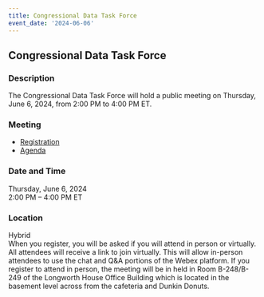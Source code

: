 ```yaml
---
title: Congressional Data Task Force  
event_date: '2024-06-06'
---
```


## Congressional Data Task Force  

### Description  
The Congressional Data Task Force will hold a public meeting on Thursday, June 6, 2024, from 2:00 PM to 4:00 PM ET. 
  
### Meeting  
* [Registration](https://ushr.webex.com/weblink/register/rd6329686ddefd879a4e935a6b3e3e04e)    
* [Agenda](https://usgpo.github.io/innovation/resources/CDTF20240606/Agenda-06-06-2024.pdf)     
  
### Date and Time  
Thursday, June 6, 2024  
2:00 PM – 4:00 PM ET  

### Location  
Hybrid  
When you register, you will be asked if you will attend in person or virtually. All attendees will receive a link to join virtually. This will allow in-person attendees to use the chat and Q&A portions of the Webex platform. If you register to attend in person, the meeting will be in held in Room B-248/B-249 of the Longworth House Office Building which is located in the basement level across from the cafeteria and Dunkin Donuts.  

 


